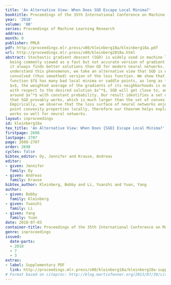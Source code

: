 ```yaml
---
title: 'An Alternative View: When Does SGD Escape Local Minima?'
booktitle: Proceedings of the 35th International Conference on Machine Learning
year: '2018'
volume: '80'
series: Proceedings of Machine Learning Research
address: 
month: 0
publisher: PMLR
pdf: http://proceedings.mlr.press/v80/kleinberg18a/kleinberg18a.pdf
url: http://proceedings.mlr.press/v80/kleinberg2018a.html
abstract: Stochastic gradient descent (SGD) is widely used in machine learning. Although
  being commonly viewed as a fast but not accurate version of gradient descent (GD),
  it always finds better solutions than GD for modern neural networks. In order to
  understand this phenomenon, we take an alternative view that SGD is working on the
  convolved (thus smoothed) version of the loss function. We show that, even if the
  function $f$ has many bad local minima or saddle points, as long as for every point
  $x$, the weighted average of the gradients of its neighborhoods is one point convex
  with respect to the desired solution $x^*$, SGD will get close to, and then stay
  around $x^*$ with constant probability. Our result identifies a set of functions
  that SGD provably works, which is much larger than the set of convex functions.
  Empirically, we observe that the loss surface of neural networks enjoys nice one
  point convexity properties locally, therefore our theorem helps explain why SGD
  works so well for neural networks.
layout: inproceedings
id: kleinberg18a
tex_title: 'An Alternative View: When Does {SGD} Escape Local Minima?'
firstpage: 2698
lastpage: 2707
page: 2698-2707
order: 2698
cycles: false
bibtex_editor: Dy, Jennifer and Krause, Andreas
editor:
- given: Jennifer
  family: Dy
- given: Andreas
  family: Krause
bibtex_author: Kleinberg, Bobby and Li, Yuanzhi and Yuan, Yang
author:
- given: Bobby
  family: Kleinberg
- given: Yuanzhi
  family: Li
- given: Yang
  family: Yuan
date: 2018-07-03
container-title: Proceedings of the 35th International Conference on Machine Learning
genre: inproceedings
issued:
  date-parts:
  - 2018
  - 7
  - 3
extras:
- label: Supplementary PDF
  link: http://proceedings.mlr.press/v80/kleinberg18a/kleinberg18a-supp.pdf
# Format based on citeproc: http://blog.martinfenner.org/2013/07/30/citeproc-yaml-for-bibliographies/
---
```

